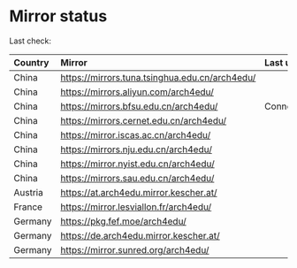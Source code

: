 <script src="./time.js"></script>
# Mirror status
Last check: <script type="text/javascript">localize(1719486986.6606078);</script>

|Country|Mirror|Last update|
|:------|:-----|:----------|
|China|https://mirrors.tuna.tsinghua.edu.cn/arch4edu/|<script type="text/javascript">localize(1719426852);</script>|
|China|https://mirrors.aliyun.com/arch4edu/|<script type="text/javascript">localize(1719426852);</script>|
|China|https://mirrors.bfsu.edu.cn/arch4edu/|ConnectionError|
|China|https://mirrors.cernet.edu.cn/arch4edu/|<script type="text/javascript">localize(1719426852);</script>|
|China|https://mirror.iscas.ac.cn/arch4edu/|<script type="text/javascript">localize(1719426852);</script>|
|China|https://mirrors.nju.edu.cn/arch4edu/|<script type="text/javascript">localize(1719426852);</script>|
|China|https://mirror.nyist.edu.cn/arch4edu/|<script type="text/javascript">localize(1719426852);</script>|
|China|https://mirrors.sau.edu.cn/arch4edu/|<script type="text/javascript">localize(1719470096);</script>|
|Austria|https://at.arch4edu.mirror.kescher.at/|<script type="text/javascript">localize(1719470096);</script>|
|France|https://mirror.lesviallon.fr/arch4edu/|<script type="text/javascript">localize(1719426852);</script>|
|Germany|https://pkg.fef.moe/arch4edu/|<script type="text/javascript">localize(1719470096);</script>|
|Germany|https://de.arch4edu.mirror.kescher.at/|<script type="text/javascript">localize(1719470096);</script>|
|Germany|https://mirror.sunred.org/arch4edu/|<script type="text/javascript">localize(1719470096);</script>|

<script src="./tablefilter/tablefilter.js"></script>
<script src="./table.js"></script>